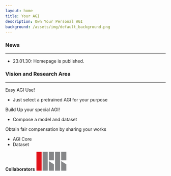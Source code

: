 ```yaml
---
layout: home
title: Your AGI
description: Own Your Personal AGI
background: /assets/img/default_background.png
---
```




### News
---
<!-- Content here would shop up above your list of posts -->
- 23.01.30: Homepage is published.<br/>

### Vision and Research Area
---
Easy AGI Use!
- Just select a pretrained AGI for your purpose

Build Up your special AGI!
- Compose a model and dataset 

Obtain fair compensation by sharing your works
- AGI Core 
- Dataset


**Collaborators**
![fundings_logo](assets/img/IRR_logo.png)
